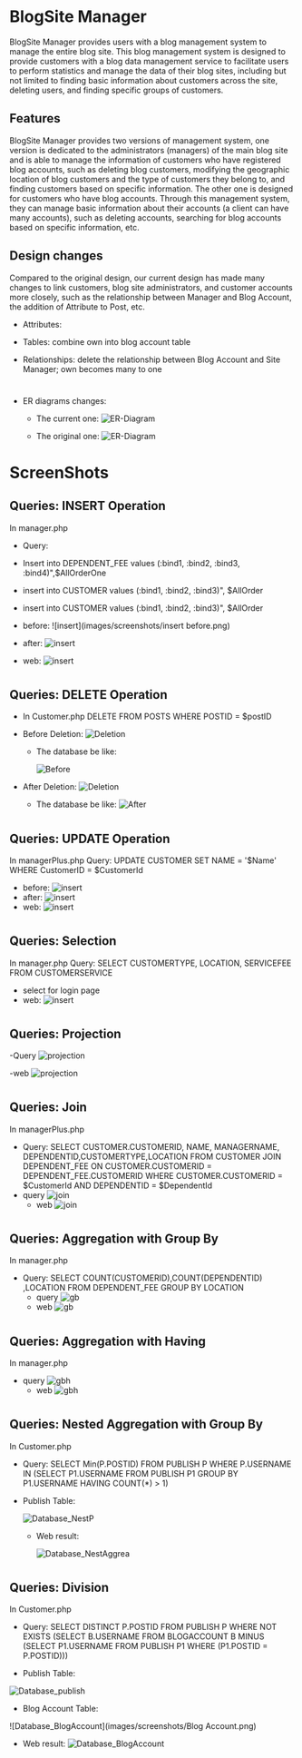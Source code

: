 # BlogSite Manager

BlogSite Manager provides users with a blog management system to manage the entire blog site. This blog management system is designed to provide customers with a blog data management service to facilitate users to perform statistics and manage the data of their blog sites, including but not limited to finding basic information about customers across the site, deleting users, and finding specific groups of customers.

## Features

BlogSite Manager provides two versions of management system, one version is dedicated to the administrators (managers) of the main blog site and is able to manage the information of customers who have registered blog accounts, such as deleting blog customers, modifying the geographic location of blog customers and the type of customers they belong to, and finding customers based on specific information. The other one is designed for customers who have blog accounts. Through this management system, they can manage basic information about their accounts (a client can have many accounts), such as deleting accounts, searching for blog accounts based on specific information, etc.


## Design changes

Compared to the original design, our current design has made many changes to link customers, blog site administrators, and customer accounts more closely, such as the relationship between Manager and Blog Account, the addition of Attribute to Post, etc.

- Attributes: 

- Tables: combine own into blog account table

- Relationships: delete the relationship between Blog Account and Site Manager; own becomes many to one

#

- ER diagrams changes:
    - The current one:
    ![ER-Diagram](images/CPSC%20304%20Project%20-%20Milestone%2001.svg)

    - The original one:
    ![ER-Diagram](images/er-diagram-og.svg)

#
# ScreenShots
## Queries: INSERT Operation
In manager.php
- Query:
- Insert into DEPENDENT_FEE values (:bind1, :bind2, :bind3, :bind4)",$AllOrderOne
- insert into CUSTOMER values (:bind1, :bind2, :bind3)", $AllOrder
- insert into CUSTOMER values (:bind1, :bind2, :bind3)", $AllOrder

- before:
  ![insert](images/screenshots/insert before.png)
- after:
  ![insert](images/screenshots/insertafter.png)
- web:
  ![insert](images/screenshots/insertweb.png)

#
#
## Queries: DELETE Operation
- In Customer.php
DELETE FROM POSTS WHERE POSTID = $postID
- Before Deletion:
![Deletion](images/screenshots/deletion-01.png)

  - The database be like:

    ![Before](images/screenshots/before-deletion.png)


- After Deletion:
![Deletion](images/screenshots/deletion-02.png)

  - The database be like:
    ![After](images/screenshots/after-deletion.png)
#
## Queries: UPDATE Operation
In managerPlus.php
Query: UPDATE CUSTOMER SET NAME = '$Name' WHERE CustomerID = $CustomerId
- before:
  ![insert](images/screenshots/updatebefore.png)
- after:
  ![insert](images/screenshots/updateafter.png)
- web:
  ![insert](images/screenshots/updateweb.png)


#
## Queries: Selection
In manager.php
Query: SELECT CUSTOMERTYPE, LOCATION, SERVICEFEE FROM CUSTOMERSERVICE

- select for login page
- web:
  ![insert](images/screenshots/selectweb.png)
#
## Queries: Projection
-Query
 ![projection](images/screenshots/projectioncode.png)

-web
![projection](images/screenshots/projectionweb.png)

#
## Queries: Join
In managerPlus.php
- Query: SELECT CUSTOMER.CUSTOMERID, NAME, MANAGERNAME, DEPENDENTID,CUSTOMERTYPE,LOCATION
FROM CUSTOMER JOIN DEPENDENT_FEE
ON CUSTOMER.CUSTOMERID = DEPENDENT_FEE.CUSTOMERID
WHERE CUSTOMER.CUSTOMERID = $CustomerId AND DEPENDENTID = $DependentId
- query
![join](images/screenshots/joincode.png)
  - web
    ![join](images/screenshots/joinweb.png)


#
## Queries: Aggregation with Group By
In manager.php
- Query: SELECT COUNT(CUSTOMERID),COUNT(DEPENDENTID) ,LOCATION
  FROM DEPENDENT_FEE
  GROUP BY LOCATION
  - query
    ![gb](images/screenshots/groupbycode.png)
  - web
    ![gb](images/screenshots/groupbyweb.png)

#
## Queries: Aggregation with Having
In manager.php


- query
  ![gbh](images/screenshots/grouphavingcode.png)
  - web
    ![gbh](images/screenshots/groubyhavingweb.png)

#
## Queries: Nested Aggregation with Group By
In Customer.php
- Query: SELECT Min(P.POSTID) FROM PUBLISH P WHERE P.USERNAME IN (SELECT P1.USERNAME FROM PUBLISH P1 GROUP BY P1.USERNAME HAVING COUNT(*) > 1)

- Publish Table:
  
    ![Database_NestP](images/screenshots/PostIDShared.png)
  - Web result:
    
    ![Database_NestAggrea](images/screenshots/NestedAggrea.png)
#
## Queries: Division
In Customer.php
- Query:
SELECT DISTINCT P.POSTID FROM PUBLISH P WHERE NOT EXISTS (SELECT B.USERNAME FROM BLOGACCOUNT B MINUS (SELECT P1.USERNAME FROM PUBLISH P1 WHERE (P1.POSTID = P.POSTID)))
  
- Publish Table:

![Database_publish](images/screenshots/PostIDShared.png)

- Blog Account Table:

![Database_BlogAccount](images/screenshots/Blog Account.png)
  - Web result:
    ![Database_BlogAccount](images/screenshots/DivisionWeb.png)
  